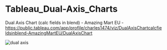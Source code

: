 # Tableau_Dual-Axis_Charts
Dual Axis Chart (calc fields in blend) - Amazing Mart EU - https://public.tableau.com/app/profile/charles1474/viz/DualAxisChartcalcfieldsinblend-AmazingMartEU/DualAxisChart

![dual axis](https://user-images.githubusercontent.com/40834093/172218276-28baa980-4dd9-4381-aca5-3270df2f8dac.PNG)
